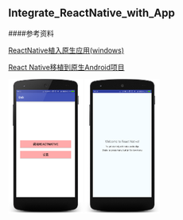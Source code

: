 ## Integrate_ReactNative_with_App
####参考资料
<p><a href="http://blog.csdn.net/huaheshangxo/article/details/51105058">ReactNative植入原生应用(windows)</a>
<p><a href="http://www.lcode.org/react-native%E7%A7%BB%E6%A4%8D%E5%8E%9F%E7%94%9Fandroid%E9%A1%B9%E7%9B%AE-%E5%B7%B2%E6%9B%B4%E6%96%B0%E7%89%88%E6%9C%AC/">React Native移植到原生Android项目</a>

 
<p><img src="https://github.com/xiDaiDai/Integrate_ReactNative_with_App/blob/master/Didi/device-2016-06-17-145341.png" height="270" width="150" />
<img src="https://github.com/xiDaiDai/Integrate_ReactNative_with_App/blob/master/Didi/device-2016-06-17-145415.png" height="270" width="150" />
 
 
</p>

